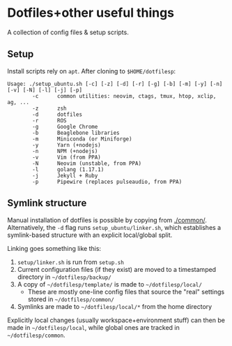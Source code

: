 # Dotfiles+other useful things

A collection of config files & setup scripts.

## Setup

Install scripts rely on `apt`. After cloning to `$HOME/dotfilesp`:

```
Usage: ./setup_ubuntu.sh [-c] [-z] [-d] [-r] [-g] [-b] [-m] [-y] [-n] [-v] [-N] [-l] [-j] [-p]
        -c      common utilities: neovim, ctags, tmux, htop, xclip, ag, ...
        -z      zsh
        -d      dotfiles
        -r      ROS
        -g      Google Chrome
        -b      Beaglebone libraries
        -m      Miniconda (or Miniforge)
        -y      Yarn (+nodejs)
        -n      NPM (+nodejs)
        -v      Vim (from PPA)
        -N      Neovim (unstable, from PPA)
        -l      golang (1.17.1)
        -j      Jekyll + Ruby
        -p      Pipewire (replaces pulseaudio, from PPA)
```

## Symlink structure

Manual installation of dotfiles is possible by copying from
[./common/](./common/). Alternatively, the `-d` flag runs `setup_ubuntu/linker.sh`,
which establishes a symlink-based structure with an explicit local/global split.

Linking goes something like this:

1. `setup/linker.sh` is run from `setup.sh`
2. Current configuration files (if they exist) are moved to a timestamped
   directory in `~/dotfilesp/backup/`
3. A copy of `~/dotfilesp/template/` is made to `~/dotfilesp/local/`
   - These are mostly one-line config files that source the "real" settings
     stored in `~/dotfilesp/common/`
4. Symlinks are made to `~/dotfilesp/local/*` from the home directory

Explicitly local changes (usually workspace+environment stuff) can then be made
in `~/dotfilesp/local`, while global ones are tracked in `~/dotfilesp/common`.
